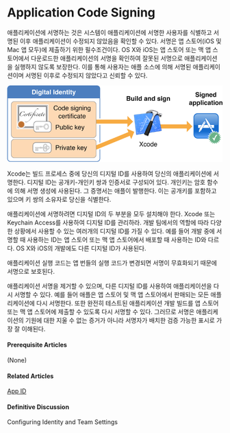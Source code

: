 # Application Code Signing

애플리케이션에 서명하는 것은 시스템이 애플리케이션에 서명한 사용자를 식별하고 서명된 이후 애플리케이션이 수정되지 않았음을 확인할 수 있다. 서명은 앱 스토어\(iOS 및 Mac 앱 모두\)에 제출하기 위한 필수조건이다. OS X와 iOS는 앱 스토어 또는 맥 앱 스토어에서 다운로드한 애플리케이션의 서명을 확인하여 잘못된 서명으로 애플리케이션을 실행하지 않도록 보장한다. 이를 통해 사용자는 애플 소스에 의해 서명된 애플리케이션이며 서명된 이후로 수정되지 않았다고 신뢰할 수 있다.

![](../../.gitbook/assets/application_code_signing_2x.png)

Xcode는 빌드 프로세스 중에 당신의 디지털 ID를 사용하여 당신의 애플리케이션에 서명한다. 디지털 ID는 공개키-개인키 쌍과 인증서로 구성되어 있다. 개인키는 암호 함수에 의해 서명 생성에 사용된다. 그 증명서는 애플이 발행한다. 이는 공개키를 포함하고 있으며 키 쌍의 소유자로 당신을 식별한다.

애플리케이션에 서명하려면 디지털 ID의 두 부분을 모두 설치해야 한다. Xcode 또는 Keychain Access를 사용하여 디지털 ID를 관리하라. 개발 팀에서의 역할에 따라 다양한 상황에서 사용할 수 있는 여러개의 디지털 ID를 가질 수 있다. 예를 들어 개발 중에 서명할 때 사용하는 ID는 앱 스토어 또는 맥 앱 스토어에서 배포할 때 사용하는 ID와 다르다. OS X와 iOS의 개발에도 다른 디지털 ID가 사용된다.

애플리케이션 실행 코드는 앱 번들의 실행 코드가 변경되면 서명이 무효화되기 때문에 서명으로 보호된다.

애플리케이션 서명을 제거할 수 있으며, 다른 디지털 ID를 사용하여 애플리케이션을 다시 서명할 수 있다. 예를 들어 애플은 앱 스토어 및 맥 앱 스토어에서 판매되는 모든 애플리케이션에 다시 서명한다. 또한 완전히 테스트된 애플리케이션 개발 빌드를 앱 스토어 또는 맥 앱 스토어에 제출할 수 있도록 다시 서명할 수 있다. 그러므로 서명은 애플리케이션의 기원에 대한 지울 수 없는 증거가 아니라 서명자가 배치한 검증 가능한 표시로 가장 잘 이해된다.

#### Prerequisite Articles

\(None\)

#### Related Articles

[App ID](https://developer.apple.com/library/archive/documentation/General/Conceptual/DevPedia-CocoaCore/AppID.html#//apple_ref/doc/uid/TP40008195-CH64-SW1)

#### Definitive Discussion

Configuring Identity and Team Settings


